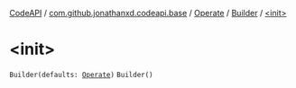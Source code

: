 [CodeAPI](../../../index.md) / [com.github.jonathanxd.codeapi.base](../../index.md) / [Operate](../index.md) / [Builder](index.md) / [&lt;init&gt;](.)

# &lt;init&gt;

`Builder(defaults: `[`Operate`](../index.md)`)`
`Builder()`